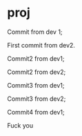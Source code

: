 # proj
Commit from dev 1;

First commit from dev2.

Commit2 from dev1;

Commit2 from dev2;

Commit3 from dev1;

Commit3 from dev2;

Commit4 from dev1;

Fuck you
